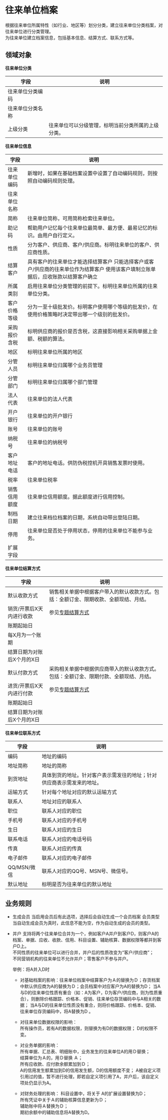 # 往来单位档案

根据往来单位所属特性（如行业、地区等）划分分类，建立往来单位分类档案，对往来单位进行分类管理。  
为往来单位建立档案信息，包括基本信息、结算方式、联系方式等。

## 领域对象

**往来单位分类**

| 字段          | 说明                                             |
|---------------|--------------------------------------------------|
| 往来单位分类编码 |                                                |
| 往来单位分类名称 |                                                |
| 上级分类	      | 往来单位可以分级管理，标明当前分类所属的上级分类。  |

**往来单位信息**

| 字段          | 说明                                             |
|---------------|--------------------------------------------------|
| 往来单位编码	 | 新增时，如果在基础档案设置中设置了自动编码规则，则按照自动编码规则处理。|
| 往来单位名称	 |                                                                   |
| 简称	        | 往来单位简称，可用简称检索往来单位。                                  |
| 助记码         |	帮助用户记忆每个往来单位最简单、最方便、最易记忆的标识。由用户自行定义。|
| 性质	        | 分为客户、供应商、客户/供应商。标明往来单位的客户、供应商性质。         |
| 结算客户       | 具有客户的往来单位才能选择结算客户  只能选择客户或客户/供应商的往来单位作为结算客户  使用该客户填制立账单据后，应收账款以结算客户确立 |
| 所属类别	     | 启用往来单位分类管理的前提下。标明往来单位所属的往来单位分类。          |
| 客户价格等级	 | 分为一至十级批发价。标明客户使用哪个等级的批发价，在使用价格策略时决定带出哪一个级别的批发价。 |
| 采购报价含税   | 	标明供应商的报价是否含税，这直接影响相关采购单据上金额、税额的算法。    |
| 地区	         | 标明往来单位所属的地区                                               |
| 分管人员	    | 标明往来单位归属哪个业务员管理                                        |
| 分管部门	     | 标明往来单位归属哪个部门管理                                         |
| 法人代表	     | 往来单位的法人代表                                                  |
| 开户银行	     | 往来单位的开户银行                                                   |
| 账号	         | 往来单位的账号                                                      |
| 纳税号	        | 往来单位的纳税号                                                    |
| 客户地址电话	  | 客户的地址电话。供防伪税控机开具销售发票时使用。                       |
| 税率	         | 往来单位税率                                                        |
| 销售信用额度	  | 往来单位信用额度。据此额度进行信用控制。                              |
| 制档日期	     | 建立往来档位档案的日期，系统自动带出登陆日期。                         |
| 停用	         | 往来单位是否处于停用状态，停用的往来单位不能参与业务。                  |
| 扩展字段        |                                                                    |

**往来单位结算方式**

| 字段                     | 说明                                             |
|-------------------------|--------------------------------------------------|
| 默认收款方式	           |   销售相关单据中根据客户带入的默认收款方式。包括：全额订金、限期收款、全额现结、月结。|
| 销货/开票后X天内进行收款	| 参见[专题结算方式][1]                    |
| 账期起始日                |                                                 |
| 每X月为一个账期            |                                                 |
| 结算日期为对账后X个月的X日 |                                         |
| 默认付款方式	             | 采购相关单据中根据供应商带入的默认收款方式。包括：全额订金、限期付款、全额现结、月结。 |
| 进货/开票后X天内进行付款	| 参见[专题结算方式][1]                      |
| 账期起始日               |                                                 |
| 结算日期为对账后X个月的X日 |                                         |

**往来单位联系方式**

| 字段          | 说明                                             |
|---------------|--------------------------------------------------|
| 编码	        | 地址的编码                                         |
| 地址简称	     | 地址的简称                                        |
| 到货地址	     |  具体到货的地址。针对客户表示需发往的地址；针对供应商表示需发来的地址。|
| 运输方式	     | 针对每个地址对应的默认运输方式                      |
| 联系人	       |  地址对应的联系人                                   |
| 职位	        | 联系人对应的职位                                   |
| 手机号        | 	联系人对应的手机号                                  |
| 生日	         |  联系人对应的生日                                  |
| 联系电话       | 	联系人对应的电话号码                               |
| 传真	        | 联系人对应的传真                                     |
| 电子邮件       | 	联系人对应的电子邮件                               |
| QQ/MSN/微信	  | 联系人对应的QQ号、MSN号、微信号。                     |
| 默认地址	     |  标明是否为往来单位的默认地址                        |

[1]: https://github.com/saas-plat/saas-plat-erp/tree/master/base/partner/docs/结算方式.md        "结算方式"

## 业务规则

+ 生成会员
  当启用会员后有此选项，选择后会自动生成一个会员档案
  会员类型	当自动生成会员为真时，此信息不能为空，作为自动生成的会员的类型。

+ 并户
  支持将两个往来单位合并为一个，例如客户A并户到客户D，则客户A的档案、单据、应收、收款、信用、科目设置、辅助核算、数据权限等都并到客户D上。  
  不同性质的往来单位可以进行合并，并户后的性质改变为“客户/供应商”；  
  不同营销机构的往来单位不允许并户；零售客户不参与并户。  

  举例：将A并入D时  

  - 对基础档案的影响：往来单位档案中结算客户为Ａ的替换为Ｄ；存货档案中默认供应商为A的替换为Ｄ；会员档案中对应客户为A的替换为D；
    当A与D的往来单位性质有重合（如：A为客户，D为客户/供应商，则为性质重合），则删除价格跟踪、价格本、促销、往来单位存货编码中与A相关的数据；
    当A与D的往来单位性质没有重合，则将价格跟踪、价格本、促销、往来单位存货编码中，将A替换为D 。  

  - 对往来单位数据权限的影响：  
    所有操作员，若有A的数据权限，则替换为有D的数据权限；
    D的权限不变。  

  - 对业务单据的影响：  
    所有单据、汇总表、明细账中，业务发生的往来单位A的用Ｄ替换；  
    结算单位为Ａ的，用Ｄ替换 Ａ；  
    所有应收款、应付款余额累加到Ｄ；  
    A的信用发生额累加到D的信用发生额，D的信用额度不变；
    A被自定义项引用过的值，暂不进行处理，即若自定义项引用了A，并户后，该自定义项处仍显示为A。

  - 对财务处理的影响：
    科目设置中，将关于 A的扩展设置替换为D；  
    所有凭证中关于Ａ的辅助核算信息更新为Ｄ；  
    辅助账中将Ａ替换为Ｄ；  
    期初余额中的辅助信息将A替换为D。
